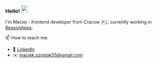### Hello! <img src="https://media.giphy.com/media/hvRJCLFzcasrR4ia7z/giphy.gif" width="24px">

I'm Maciej - frontend developer from Cracow 🇵🇱 currently working in [ReasonApps](https://www.reasonapps.pl/).

📫 How to reach me:
- 👔 [LinkedIn](https://www.linkedin.com/in/mszostaq/ "Maciej Szostak | LinkedIn")
- ✉️ [maciek.szostak55@gmail.com](mailto:maciek.szostak55@gmail.com)

<!--
**MSzostaq/MSzostaq** is a ✨ _special_ ✨ repository because its `README.md` (this file) appears on your GitHub profile.

Here are some ideas to get you started:

- 🔭 I’m currently working on ...
- 🌱 I’m currently learning ...
- 👯 I’m looking to collaborate on ...
- 🤔 I’m looking for help with ...
- 💬 Ask me about ...
- 📫 How to reach me: ...
- 😄 Pronouns: ...
- ⚡ Fun fact: ...
-->
